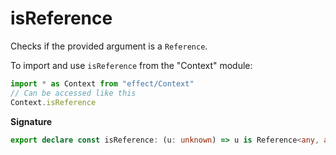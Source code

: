 # isReference

Checks if the provided argument is a `Reference`.

To import and use `isReference` from the "Context" module:

```ts
import * as Context from "effect/Context"
// Can be accessed like this
Context.isReference
```

**Signature**

```ts
export declare const isReference: (u: unknown) => u is Reference<any, any>
```
